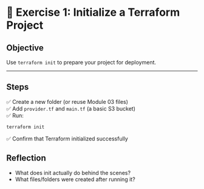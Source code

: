 # 📝 Exercise 1: Initialize a Terraform Project

## Objective

Use `terraform init` to prepare your project for deployment.

---

## Steps

✅ Create a new folder (or reuse Module 03 files)  
✅ Add `provider.tf` and `main.tf` (a basic S3 bucket)  
✅ Run:

```bash
terraform init
```
✅ Confirm that Terraform initialized successfully

## Reflection
- What does init actually do behind the scenes?
- What files/folders were created after running it?